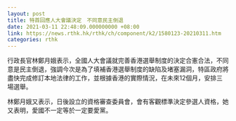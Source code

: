 ```yaml
---
layout: post
title: 特首回應人大會議決定　不同意民主倒退
date: 2021-03-11 22:48:09.000000000 +08:00
link: https://news.rthk.hk/rthk/ch/component/k2/1580123-20210311.htm
categories: rthk
---
```


行政長官林鄭月娥表示，全國人大會議就完善香港選舉制度的決定合憲合法，不同意是民主倒退，強調今次是為了填補香港選舉制度的缺陷及堵塞漏洞，特區政府將盡快完成修訂本地法律的工作，並根據香港的實際情況，在未來12個月，安排三場選舉。

林鄭月娥又表示，日後設立的資格審查委員會，會有客觀標準決定參選人資格，她又表明，愛國不一定等於一定要愛黨。

